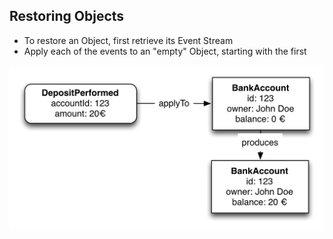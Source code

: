 ## Restoring Objects

- To restore an Object, first retrieve its Event Stream
- Apply each of the events to an "empty" Object, starting with the first

![Restore from EventStream 2](static/img/restore-from-eventstream-2.png)